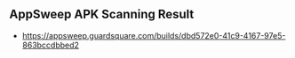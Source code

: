 ## AppSweep APK Scanning Result 
* https://appsweep.guardsquare.com/builds/dbd572e0-41c9-4167-97e5-863bccdbbed2
